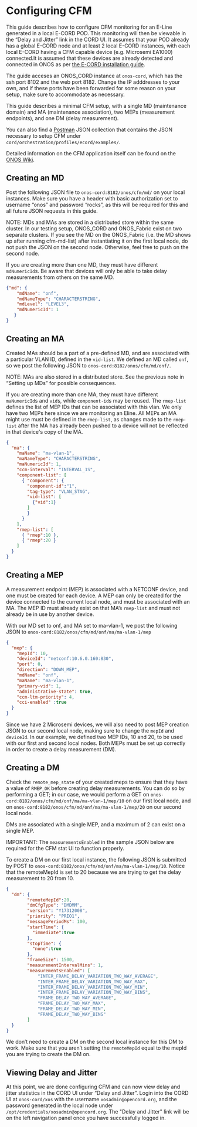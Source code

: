 # Configuring CFM
This guide describes how to configure CFM monitoring for an E-Line generated in a local E-CORD POD. This monitoring will then be viewable in the “Delay and Jitter” link in the CORD UI. It assumes that your POD already has a global E-CORD node and at least 2 local E-CORD instances, with each local E-CORD having a CFM capable device (e.g. Microsemi EA1000) connected.It is assumed that these devices are already detected and connected in ONOS as per [the E-CORD installation guide](https://guide.opencord.org/profiles/ecord/installation_guide.html]).

The guide acceses an ONOS_CORD instance at `onos-cord`, which has the ssh port 8102 and the web port 8182. Change the IP adddresses to your own, and if these ports have been forwarded for some reason on your setup, make sure to accommodate as necessary.

This guide describes a minimal CFM setup, with a single MD (maintenance domain) and MA (maintenance association), two MEPs (measurement endpoints), and one DM (delay measurement).

You can also find a [Postman](https://www.getpostman.com/) JSON collection that contains the JSON necessary to setup CFM under `cord/orchestration/profiles/ecord/examples/`.

Detailed information on the CFM application itself can be found on the [ONOS Wiki](https://wiki.onosproject.org/display/ONOS/Layer+2+Monitoring+with+CFM+and+Services+OAM).

## Creating an MD
Post the following JSON file to `onos-cord:8182/onos/cfm/md/` on your local instances. Make sure you have a header with basic authorization set to username “onos” and password “rocks”, as this will be required for this and all future JSON requests in this guide.

NOTE: MDs and MAs are stored in a distributed store within the same cluster. In our testing setup, ONOS_CORD and ONOS_Fabric exist on two separate clusters. If you see the MD on the ONOS_Fabric (i.e. the MD shows up after running cfm-md-list) after instantiating it on the first local node, do not push the JSON on the second node. Otherwise, feel free to push on the second node.

If you are creating more than one MD, they must have different `mdNumericId`s. Be aware that devices will only be able to take delay measurements from others on the same MD.

```json
{"md": {
    "mdName": "onf",
    "mdNameType": "CHARACTERSTRING",
    "mdLevel": "LEVEL3",
    "mdNumericId": 1
   }
}
```

## Creating an MA
Created MAs should be a part of a pre-defined MD, and are associated with a particular VLAN ID, defined in the `vid-list`. We defined an MD called `onf`, so we post the following JSON to `onos-cord:8182/onos/cfm/md/onf/`.

NOTE: MAs are also stored in a distributed store. See the previous note in “Setting up MDs” for possible consequences.

If you are creating more than one MA, they must have different `maNumericId`s and `vid`s, while `component-id`s may be reused. The `rmep-list` defines the list of MEP IDs that can be associated with this vlan. We only have two MEPs here since we are monitoring an Eline. All MEPs an MA might use must be defined in the `rmep-list`, as changes made to the `rmep-list` after the MA has already been pushed to a device will not be reflected in that device's copy of the MA.

```json
{
  "ma": {
    "maName": "ma-vlan-1",
    "maNameType": "CHARACTERSTRING",
    "maNumericId": 1,
    "ccm-interval": "INTERVAL_1S",
    "component-list": [
      { "component": {
        "component-id":"1",
        "tag-type": "VLAN_STAG",
        "vid-list": [
          {"vid":1}
        ]
        }
      }
    ],
    "rmep-list": [
      { "rmep":10 },
      { "rmep":20 }
    ]
  }
}
```

## Creating a MEP
A measurement endpoint (MEP) is associated with a NETCONF device, and one must be created for each device. A MEP can only be created for the device connected to the current local node, and must be associated with an MA. The MEP ID must already exist on that MA’s `rmep-list` and must not already be in use by another device.

With our MD set to onf, and MA set to ma-vlan-1, we post the following JSON to `onos-cord:8182/onos/cfm/md/onf/ma/ma-vlan-1/mep`

```json
{
  "mep": {
    "mepId": 10,
    "deviceId": "netconf:10.6.0.160:830",
    "port": 0,
    "direction": "DOWN_MEP",
    "mdName": "onf",
    "maName": "ma-vlan-1",
    "primary-vid": 1,
    "administrative-state": true,
    "ccm-ltm-priority": 4,
    "cci-enabled" :true
  }
}
```

Since we have 2 Microsemi devices, we will also need to post MEP creation JSON to our second local node, making sure to change the `mepId` and `deviceId`. In our example, we defined two MEP IDs, 10 and 20, to be used with our first and second local nodes. Both MEPs must be set up correctly in order to create a delay measurement (DM).

## Creating a DM
Check the `remote_mep_state` of your created meps to ensure that they have a value of `RMEP_OK` before creating delay measurements. You can do so by performing a GET; in our case, we would perform a GET on `onos-cord:8182/onos/cfm/md/onf/ma/ma-vlan-1/mep/10` on our first local node, and on `onos-cord:8182/onos/cfm/md/onf/ma/ma-vlan-1/mep/20` on our second local node.

DMs are associated with a single MEP, and a maximum of 2 can exist on a single MEP.

IMPORTANT: The `measurementsEnabled` in the sample JSON below are required for the CFM stat UI to function properly.

To create a DM on our first local instance, the following JSON is submitted by POST to `onos-cord:8182/onos/cfm/md/onf/ma/ma-vlan-1/mep/10`. Notice that the remoteMepId is set to 20 because we are trying to get the delay measurement to 20 from 10.

```json
{
  "dm": {
        "remoteMepId":20,
        "dmCfgType": "DMDMM",
        "version": "Y17312008",
        "priority": "PRIO1",
        "messagePeriodMs": 100,
        "startTime": {
          "immediate":true
        },
        "stopTime": {
          "none":true
        },
        "frameSize": 1500,
        "measurementIntervalMins": 1,
        "measurementsEnabled": [
            "INTER_FRAME_DELAY_VARIATION_TWO_WAY_AVERAGE",
            "INTER_FRAME_DELAY_VARIATION_TWO_WAY_MAX",
            "INTER_FRAME_DELAY_VARIATION_TWO_WAY_MIN",
            "INTER_FRAME_DELAY_VARIATION_TWO_WAY_BINS",
            "FRAME_DELAY_TWO_WAY_AVERAGE",
            "FRAME_DELAY_TWO_WAY_MAX",
            "FRAME_DELAY_TWO_WAY_MIN",
            "FRAME_DELAY_TWO_WAY_BINS"
        ]
  }
}
```

We don’t need to create a DM on the second local instance for this DM to work. Make sure that you aren’t setting the `remoteMepId` equal to the mepId you are trying to create the DM on.

## Viewing Delay and Jitter

At this point, we are done configuring CFM and can now view delay and jitter statistics in the CORD UI under “Delay and Jitter”. Login into the CORD UI at `onos-cord/xos` with the username `xosadmin@opencord.org`, and the password generated in the local node under `/opt/credentials/xosadmin@opencord.org`. The "Delay and Jitter" link will be on the left navigation panel once you have successfully logged in.
